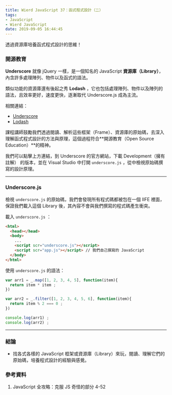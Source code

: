 ```yaml
---
title: Wierd JavaScript 37：函式程式設計（二）
tags:
- JavaScript
- Wierd JavaScript
date: 2019-09-05 16:44:45
---
```


透過資源庫培養函式程式設計的思維！

<!-- more -->

### 開源教育

**Underscore** 就像 jQuery 一樣，是一個知名的 JavaScript **資源庫（Library）**，內含許多處理陣列、物件以及函式的語法。

類似功能的資源庫還有後起之秀 **Lodash** ，它也包括處理陣列、物件以及陣列的語法，且效率更好，速度更快，逐漸取代 Underscore.js 成為主流。

相關連結：
* [Underscore](https://underscorejs.org/#)
* [Lodash](https://lodash.com/)


課程講師鼓勵我們透過閱讀、解析這些框架（Frame）、資源庫的原始碼，去深入理解函式程式設計的方法與原理，這個過程符合**開源教育（Open Source Education）**的精神。

我們可以點擊上方連結，到 Underscore 的官方網站，下載 Development（擁有註解） 的版本，並在 Visual Studio 中打開 `underscore.js` ，從中檢視原始碼撰寫的設計原理。

<hr>

### Underscore.js

檢視 `underscore.js` 的原始碼，我們會發現所有程式碼都被包在一個 IIFE 裡面，保證我們載入這個 Library 後，其內容不會與我們撰寫的程式碼產生衝突。

載入 `underscore.js` ：

```html
<html>
  <head></head>
  <body>
    ...
    <script scr="underscore.js"></script>
    <script scr="app.js"></script> // 我們自己撰寫的 JavaScript
  </body>
</html>
```

使用 `underscore.js` 的語法：

```javascript 
var arr1 = _.map([1, 2, 3, 4, 5], function(item){
  return item * item ;
})

var arr2 = _.filter([1, 2, 3, 4, 5, 6], function(item){
  return item % 2 === 0 ;
})

console.log(arr1) ;
console.log(arr2) ;
```

<hr>

### 結論
* 找各式各樣的 JavaScript 框架或資源庫（Library）來玩，閱讀、理解它們的原始碼，培養程式設計的經驗與感覺。

### 參考資料
1. JavaScript 全攻略：克服 JS 奇怪的部分 4-52
